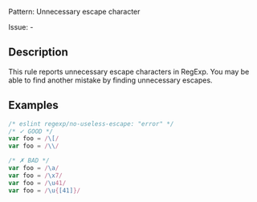 Pattern: Unnecessary escape character

Issue: -

## Description

This rule reports unnecessary escape characters in RegExp.
You may be able to find another mistake by finding unnecessary escapes.

## Examples

```js
/* eslint regexp/no-useless-escape: "error" */
/* ✓ GOOD */
var foo = /\[/
var foo = /\\/

/* ✗ BAD */
var foo = /\a/
var foo = /\x7/
var foo = /\u41/
var foo = /\u{[41]}/
```
